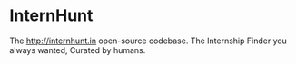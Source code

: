 # InternHunt
The http://internhunt.in open-source codebase. The Internship Finder you always wanted, Curated by humans.
